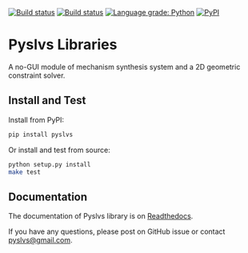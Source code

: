 [![Build status](https://ci.appveyor.com/api/projects/status/6l1bh1197ncahd0q?svg=true)](https://ci.appveyor.com/project/KmolYuan/pyslvs)
[![Build status](https://img.shields.io/travis/KmolYuan/pyslvs.svg?logo=travis)](https://travis-ci.org/KmolYuan/pyslvs)
[![Language grade: Python](https://img.shields.io/lgtm/grade/python/g/KmolYuan/pyslvs.svg?logo=lgtm&logoWidth=18)](https://lgtm.com/projects/g/KmolYuan/pyslvs/context:python)
[![PyPI](https://img.shields.io/pypi/v/pyslvs.svg)](https://pypi.org/project/pyslvs/)

# Pyslvs Libraries

A no-GUI module of mechanism synthesis system and a 2D geometric constraint solver.

## Install and Test

Install from PyPI:

```bash
pip install pyslvs
```

Or install and test from source:

```bash
python setup.py install
make test
```

## Documentation

The documentation of Pyslvs library is on [Readthedocs](https://pyslvs-ui.readthedocs.io/en/latest/pyslvs-lib/).

If you have any questions, please post on GitHub issue or contact <pyslvs@gmail.com>.
